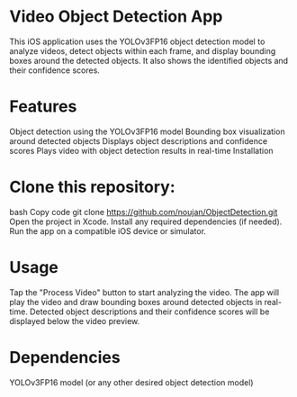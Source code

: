 # Video Object Detection App

This iOS application uses the YOLOv3FP16 object detection model to analyze videos, detect objects within each frame, and display bounding boxes around the detected objects. It also shows the identified objects and their confidence scores.

# Features

Object detection using the YOLOv3FP16 model
Bounding box visualization around detected objects
Displays object descriptions and confidence scores
Plays video with object detection results in real-time
Installation

# Clone this repository:
bash
Copy code
git clone https://github.com/noujan/ObjectDetection.git
Open the project in Xcode.
Install any required dependencies (if needed).
Run the app on a compatible iOS device or simulator.
# Usage

Tap the "Process Video" button to start analyzing the video.
The app will play the video and draw bounding boxes around detected objects in real-time.
Detected object descriptions and their confidence scores will be displayed below the video preview.
# Dependencies

YOLOv3FP16 model (or any other desired object detection model)
